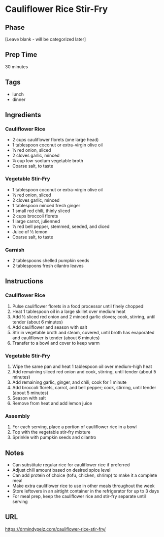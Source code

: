 # Cauliflower Rice Stir-Fry

## Phase
[Leave blank - will be categorized later]

## Prep Time
30 minutes

## Tags
- lunch
- dinner

## Ingredients

### Cauliflower Rice
- 2 cups cauliflower florets (one large head)
- 1 tablespoon coconut or extra-virgin olive oil
- ½ red onion, sliced
- 2 cloves garlic, minced
- ¼ cup low-sodium vegetable broth
- Coarse salt, to taste

### Vegetable Stir-Fry
- 1 tablespoon coconut or extra-virgin olive oil
- ½ red onion, sliced
- 2 cloves garlic, minced
- 1 tablespoon minced fresh ginger
- 1 small red chili, thinly sliced
- 2 cups broccoli florets
- 1 large carrot, julienned
- ½ red bell pepper, stemmed, seeded, and diced
- Juice of ½ lemon
- Coarse salt, to taste

### Garnish
- 2 tablespoons shelled pumpkin seeds
- 2 tablespoons fresh cilantro leaves

## Instructions

### Cauliflower Rice
1. Pulse cauliflower florets in a food processor until finely chopped
2. Heat 1 tablespoon oil in a large skillet over medium heat
3. Add ½ sliced red onion and 2 minced garlic cloves; cook, stirring, until tender (about 6 minutes)
4. Add cauliflower and season with salt
5. Stir in vegetable broth and steam, covered, until broth has evaporated and cauliflower is tender (about 6 minutes)
6. Transfer to a bowl and cover to keep warm

### Vegetable Stir-Fry
1. Wipe the same pan and heat 1 tablespoon oil over medium-high heat
2. Add remaining sliced red onion and cook, stirring, until tender (about 5 minutes)
3. Add remaining garlic, ginger, and chili; cook for 1 minute
4. Add broccoli florets, carrot, and bell pepper; cook, stirring, until tender (about 5 minutes)
5. Season with salt
6. Remove from heat and add lemon juice

### Assembly
1. For each serving, place a portion of cauliflower rice in a bowl
2. Top with the vegetable stir-fry mixture
3. Sprinkle with pumpkin seeds and cilantro

## Notes
- Can substitute regular rice for cauliflower rice if preferred
- Adjust chili amount based on desired spice level
- Can add protein of choice (tofu, chicken, shrimp) to make it a complete meal
- Make extra cauliflower rice to use in other meals throughout the week
- Store leftovers in an airtight container in the refrigerator for up to 3 days
- For meal prep, keep the cauliflower rice and stir-fry separate until serving

## URL
https://drmindypelz.com/cauliflower-rice-stir-fry/

